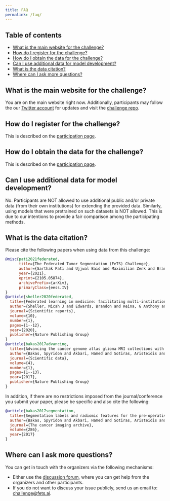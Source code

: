 ```yaml
---
title: FAQ
permalink: /faq/
---
```


## Table of contents
* [What is the main website for the challenge?](#what-is-the-main-website-for-the-challenge)
* [How do I register for the challenge?](#how-do-i-register-for-the-challenge)
* [How do I obtain the data for the challenge?](#how-do-i-obtain-the-data-for-the-challenge)
* [Can I use additional data for model development?](#can-i-use-additional-data-for-model-development?)
* [What is the data citation?](#what-is-the-data-citation)
* [Where can I ask more questions?](#where-can-I-ask-more-questions)

## What is the main website for the challenge?

You are on the main website right now. Additionally, participants may follow the our [Twitter account](https://twitter.com/FeTS_Challenge) for updates and visit the [challenge repo](https://github.com/FETS-AI/Challenge).

## How do I register for the challenge?

This is described on the [participation page](participate.md/#registration-and-data-access).

## How do I obtain the data for the challenge?

This is described on the [participation page](participate.md/#registration-and-data-access).

## Can I use additional data for model development?

No. Participants are NOT allowed to use additional public and/or private data (from their own institutions) for extending the provided data. Similarly, using models that were pretrained on such datasets is NOT allowed. This is due to our intentions to provide a fair comparison among the participating methods.

## What is the data citation?

Please cite the following papers when using data from this challenge:

```bibtex
@misc{pati2021federated,
      title={The Federated Tumor Segmentation (FeTS) Challenge}, 
      author={Sarthak Pati and Ujjwal Baid and Maximilian Zenk and Brandon Edwards and Micah Sheller and G. Anthony Reina and Patrick Foley and Alexey Gruzdev and Jason Martin and Shadi Albarqouni and Yong Chen and Russell Taki Shinohara and Annika Reinke and David Zimmerer and John B. Freymann and Justin S. Kirby and Christos Davatzikos and Rivka R. Colen and Aikaterini Kotrotsou and Daniel Marcus and Mikhail Milchenko and Arash Nazer and Hassan Fathallah-Shaykh and Roland Wiest Andras Jakab and Marc-Andre Weber and Abhishek Mahajan and Lena Maier-Hein and Jens Kleesiek and Bjoern Menze and Klaus Maier-Hein and Spyridon Bakas},
      year={2021},
      eprint={2105.05874},
      archivePrefix={arXiv},
      primaryClass={eess.IV}
}
@article{sheller2020federated,
  title={Federated learning in medicine: facilitating multi-institutional collaborations without sharing patient data},
  author={Sheller, Micah J and Edwards, Brandon and Reina, G Anthony and Martin, Jason and Pati, Sarthak and Kotrotsou, Aikaterini and Milchenko, Mikhail and Xu, Weilin and Marcus, Daniel and Colen, Rivka R and others},
  journal={Scientific reports},
  volume={10},
  number={1},
  pages={1--12},
  year={2020},
  publisher={Nature Publishing Group}
}
@article{bakas2017advancing,
  title={Advancing the cancer genome atlas glioma MRI collections with expert segmentation labels and radiomic features},
  author={Bakas, Spyridon and Akbari, Hamed and Sotiras, Aristeidis and Bilello, Michel and Rozycki, Martin and Kirby, Justin S and Freymann, John B and Farahani, Keyvan and Davatzikos, Christos},
  journal={Scientific data},
  volume={4},
  number={1},
  pages={1--13},
  year={2017},
  publisher={Nature Publishing Group}
}
```

In addition, if there are no restrictions imposed from the journal/conference you submit your paper, please be specific and also cite the following:

```bibtex
@article{bakas2017segmentation,
  title={Segmentation labels and radiomic features for the pre-operative scans of the TCGA-LGG collection},
  author={Bakas, Spyridon and Akbari, Hamed and Sotiras, Aristeidis and Bilello, Michel and Rozycki, Martin and Kirby, Justin and Freymann, John and Farahani, Keyvan and Davatzikos, Christos},
  journal={The cancer imaging archive},
  volume={286},
  year={2017}
}
```

## Where can I ask more questions?

You can get in touch with the organizers via the following mechanisms:
- Either use the [discussion forum](https://github.com/FETS-AI/Challenge/discussions), where you can get help from the organizers and other participants.
- If you do not want to discuss your issue publicly, send us an email to: [challenge@fets.ai](mailto:challenge@fets.ai).
